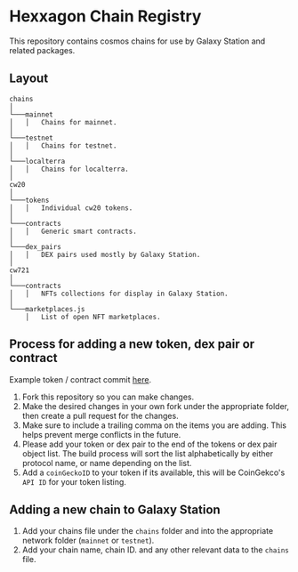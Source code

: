 # Hexxagon Chain Registry

This repository contains cosmos chains for use by Galaxy Station and related packages.

## Layout

```
chains
│
└───mainnet
│   │   Chains for mainnet.
│
└───testnet
│   │   Chains for testnet.
│
└───localterra
│   │   Chains for localterra.
│
cw20
│
└───tokens
│   │   Individual cw20 tokens.
│
└───contracts
│   │   Generic smart contracts.
│
└───dex_pairs
│   │   DEX pairs used mostly by Galaxy Station.
│
cw721
│
└───contracts
│   │   NFTs collections for display in Galaxy Station.
│
└───marketplaces.js
    │   List of open NFT marketplaces.
```

## Process for adding a new token, dex pair or contract

Example token / contract commit [here](https://github.com/hexxagon-io/chain-registry/commit/4a35a2cad7bfb9a65d8900c4da05e94d054df5a6).

1. Fork this repository so you can make changes.
2. Make the desired changes in your own fork under the appropriate folder, then create a pull request for the changes.
3. Make sure to include a trailing comma on the items you are adding. This helps prevent merge conflicts in the future.
4. Please add your token or dex pair to the end of the tokens or dex pair object list. The build process will sort the list alphabetically by either protocol name, or name depending on the list.
5. Add a `coinGeckoID` to your token if its available, this will be CoinGekco's `API ID` for your token listing.

## Adding a new chain to Galaxy Station

1. Add your chains file under the `chains` folder and into the appropriate network folder (`mainnet` or `testnet`).
2. Add your chain name, chain ID. and any other relevant data to the `chains` file.
